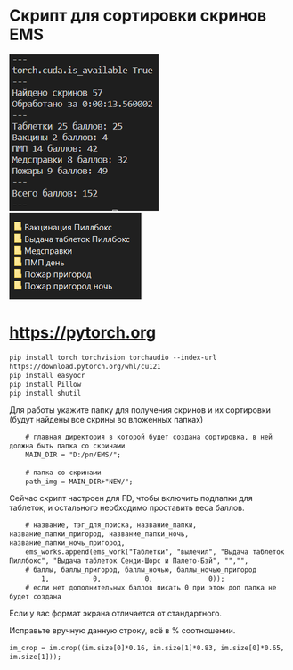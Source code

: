 # Скрипт для сортировки скринов EMS
![example.png](https://github.com/Slayez/emsreader/blob/master/img/example2.png)  
![example2.png](https://github.com/Slayez/emsreader/blob/master/img/example.png)
# https://pytorch.org
```
pip install torch torchvision torchaudio --index-url https://download.pytorch.org/whl/cu121
pip install easyocr
pip install Pillow
pip install shutil
```
Для работы укажите папку для получения скринов и их сортировки (будут найдены все скрины во вложенных папках)
```
    # главная директория в которой будет создана сортировка, в ней должна быть папка со скринами
    MAIN_DIR = "D:/рп/EMS/";

    # папка со скринами
    path_img = MAIN_DIR+"NEW/";
```

Сейчас скрипт настроен для FD, чтобы включить подпапки для таблеток, и остального необходимо проставить веса баллов.
```
    # название, тэг_для_поиска, название_папки, название_папки_пригород, название_папки_ночь, название_папки_ночь_пригород,    
    ems_works.append(ems_work("Таблетки", "вылечил", "Выдача таблеток Пиллбокс", "Выдача таблеток Сенди-Шорс и Палето-Бэй", "","",
    # баллы, баллы_пригород, баллы_ночью, баллы_ночью_пригород    
        1,           0,           0,              0));
    # если нет дополнительных баллов писать 0 при этом доп папка не будет создана
```

Если у вас формат экрана отличается от стандартного.

Исправьте вручную данную строку, всё в % соотношении.
```
im_crop = im.crop((im.size[0]*0.16, im.size[1]*0.83, im.size[0]*0.65, im.size[1]));
```

